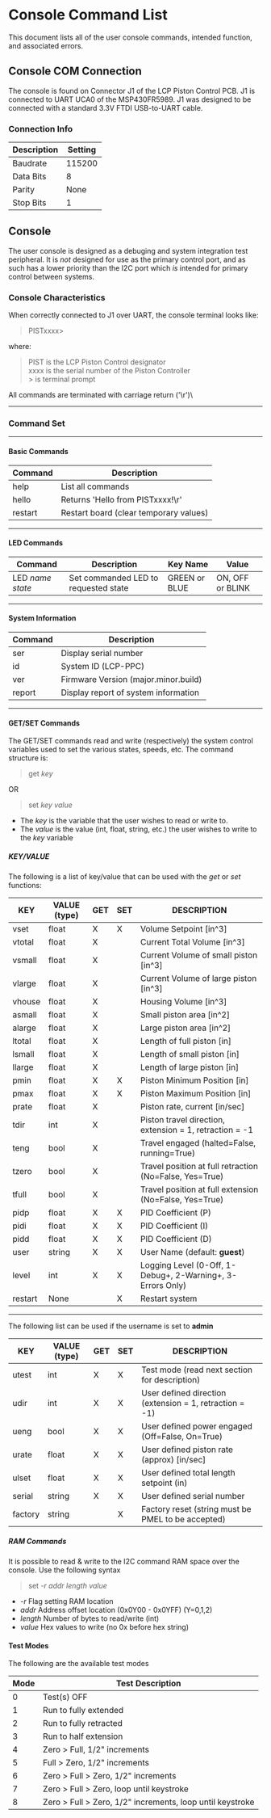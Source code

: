 # Console Command List

This document lists all of the user console commands, intended function, and associated errors.


## Console COM Connection
The console is found on Connector J1 of the LCP Piston Control PCB.  J1 is connected to UART UCA0 of the MSP430FR5989.  J1 was designed to be connected with a standard 3.3V FTDI USB-to-UART cable.

### Connection Info
| Description | Setting |
|---|---|
| Baudrate | 115200 |
| Data Bits | 8 |
| Parity | None |
| Stop Bits | 1 |


## Console
The user console is designed as a debuging and system integration test peripheral.  It is *not* designed
for use as the primary control port, and as such has a lower priority than the I2C port which *is* intended
for primary control between systems.

### Console Characteristics
When correctly connected to J1 over UART, the console terminal looks like:

>PISTxxxx>

where:<br>
>PIST is the LCP Piston Control designator <br>
>xxxx is the serial number of the Piston Controller <br>
> \> is terminal prompt


All commands are terminated with carriage return ('\r')\

___
### Command Set
---
#### Basic Commands
| Command | Description |
| --- | --- |
| help | List all commands |
| hello | Returns 'Hello from PISTxxxx!\r' |
| restart | Restart board (clear temporary values) |

---
#### LED Commands
| Command | Description | Key Name | Value |
|---|---|---|---|
| LED *name* *state* | Set commanded LED to requested state | GREEN or BLUE | ON, OFF or BLINK | 

---
#### System Information
| Command | Description | 
|---|---|
| ser | Display serial number |
| id | System ID (LCP-PPC) |
| ver | Firmware Version (major.minor.build) |
| report | Display report of system information |

---
#### GET/SET Commands 
The GET/SET commands read and write (respectively) the system control variables used to set the various states,
speeds, etc. The command structure is:

> get *key* 

OR

> set *key* *value*

* The *key* is the variable that the user wishes to read or write to.  
* The *value* is the value (int, float, string, etc.) the user wishes to write to the *key* variable



##### KEY/VALUE 
The following is a list of key/value that can be used with the *get* or *set* functions:

| **KEY** | **VALUE (type)** | **GET** | **SET** |  **DESCRIPTION** |
|---|---|---|---|---|
| vset | float | X | X | Volume Setpoint [in^3] |
| vtotal | float | X | | Current Total Volume [in^3] |
| vsmall | float | X |  | Current Volume of small piston [in^3] |
| vlarge | float | X |  | Current Volume of large piston [in^3] |
| vhouse | float | X |  | Housing Volume [in^3] | 
| asmall | float | X |  | Small piston area [in^2] | 
| alarge | float | X |  | Large piston area [in^2] |
| ltotal | float | X |  | Length of full piston [in] |
| lsmall | float | X |  | Length of small piston [in] |
| llarge | float | X |  | Length of large piston [in] |
| pmin | float | X | X | Piston Minimum Position [in] | 
| pmax | float | X | X | Piston Maximum Position [in] |
| prate | float | X |  | Piston rate, current [in/sec] |
| tdir | int | X |  | Piston travel direction, extension = 1, retraction = -1 |
| teng | bool | X |  | Travel engaged (halted=False, running=True) |
| tzero | bool | X |  | Travel position at full retraction (No=False, Yes=True) |
| tfull | bool | X |  | Travel position at full extension (No=False, Yes=True) |
| pidp | float | X | X | PID Coefficient (P) | 
| pidi | float | X | X | PID Coefficient (I) |
| pidd | float | X | X | PID Coefficient (D) | 
| user | string | X | X | User Name (default: **guest**) |
| level | int | X | X | Logging Level (0-Off, 1-Debug+, 2-Warning+, 3-Errors Only)|
| restart | None |  | X | Restart system |


---
The following list can be used if the username is set to **admin**

| **KEY** | **VALUE (type)** | **GET** | **SET** |  **DESCRIPTION** |
|---|---|---|---|---|
| utest | int | X | X | Test mode (read next section for description) |
| udir | int | X | X | User defined direction (extension = 1, retraction = -1) |
| ueng | bool | X | X| User defined power engaged (Off=False, On=True) |
| urate | float | X | X| User defined piston rate (approx) [in/sec] |
| ulset | float | X | X | User defined total length setpoint (in) |
| serial | string | X | X | User defined serial number |
| factory | string |  | X | Factory reset (string must be PMEL to be accepted) | 


##### RAM Commands
It is possible to read & write to the I2C command RAM space over the console.  Use the following syntax

> set *-r* *addr* *length* *value*

* *-r* Flag setting RAM location
* *addr* Address offset location (0x0Y00 - 0x0YFF) (Y=0,1,2)
* *length* Number of bytes to read/write (int)
* *value* Hex values to write (no 0x before hex string)



#### Test Modes
The following are the available test modes

| Mode | Test Description | 
|---|---|
| 0 | Test(s) OFF |
| 1 | Run to fully extended |
| 2 | Run to fully retracted |
| 3 | Run to half extension |
| 4 | Zero > Full, 1/2" increments |
| 5 | Full > Zero, 1/2" increments |
| 6 | Zero > Full > Zero, 1/2" increments |
| 7 | Zero > Full > Zero, loop until keystroke |
| 8 | Zero > Full > Zero, 1/2" increments, loop until keystroke |

